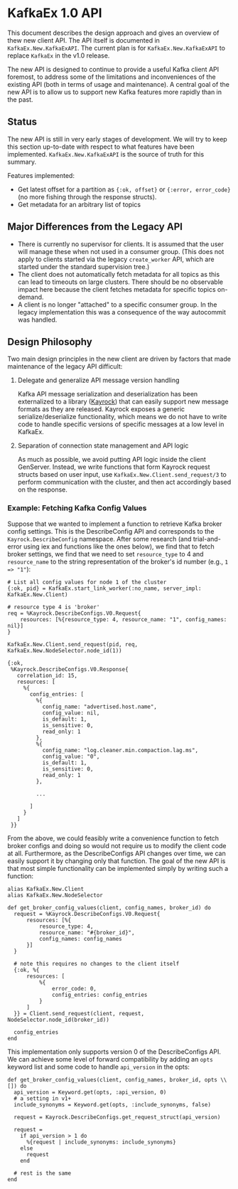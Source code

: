 # KafkaEx 1.0 API

This document describes the design approach and gives an overview of thew new
client API.  The API itself is documented in `KafkaEx.New.KafkaExAPI`.  The
current plan is for `KafkaEx.New.KafkaExAPI` to replace `KafkaEx` in the v1.0
release.

The new API is designed to continue to provide a useful Kafka client API
foremost, to address some of the limitations and inconveniences of the
existing API (both in terms of usage and maintenance).  A central goal of the
new API is to allow us to support new Kafka features more rapidly than in the
past.  

## Status

The new API is still in very early stages of development.  We will try to keep
this section up-to-date with respect to what features have been implemented.
`KafkaEx.New.KafkaExAPI` is the source of truth for this summary.

Features implemented:

*   Get latest offset for a partition as `{:ok, offset}` or `{:error, error_code}`
    (no more fishing through the response structs).
*   Get metadata for an arbitrary list of topics

## Major Differences from the Legacy API

*   There is currently no supervisor for clients.  It is assumed that the user
    will manage these when not used in a consumer group.  (This does not apply to
    clients started via the legacy `create_worker` API, which are started under the standard
    supervision tree.)
*   The client does not automatically fetch metadata for all topics as this can
    lead to timeouts on large clusters.  There should be no observable impact here
    because the client fetches metadata for specific topics on-demand.
*   A client is no longer "attached" to a specific consumer group.  In the legacy
    implementation this was a consequence of the way autocommit was handled.

## Design Philosophy

Two main design principles in the new client are driven by factors that made
maintenance of the legacy API difficult:

1.  Delegate and generalize API message version handling

    Kafka API message serialization and deserialization has been externalized to
    a library ([Kayrock](https://github.com/dantswain/kayrock)) that can easily
    support new message formats as they are released. Kayrock exposes a generic
    serialize/deserialize functionality, which means we do not have to write code
    to handle specific versions of specific messages at a low level in KafkaEx.


2.  Separation of connection state management and API logic

    As much as possible, we avoid putting API logic inside the client GenServer.
    Instead, we write functions that form Kayrock request structs based on user
    input, use `KafkaEx.New.Client.send_request/3` to perform communication with
    the cluster, and then act accordingly based on the response.

### Example: Fetching Kafka Config Values

Suppose that we wanted to implement a function to retrieve Kafka broker
config settings. This is the DescribeConfig API and corresponds to the
`Kayrock.DescribeConfig` namespace. After some research (and trial-and-error
using iex and functions like the ones below), we find that to fetch broker
settings, we find that we need to set `resource_type` to 4 and
`resource_name` to the string representation of the broker's id number (e.g.,
`1 => "1"`):

```
# List all config values for node 1 of the cluster
{:ok, pid} = KafkaEx.start_link_worker(:no_name, server_impl: KafkaEx.New.Client)

# resource type 4 is 'broker'
req = %Kayrock.DescribeConfigs.V0.Request{
    resources: [%{resource_type: 4, resource_name: "1", config_names: nil}]
}

KafkaEx.New.Client.send_request(pid, req, KafkaEx.New.NodeSelector.node_id(1))  

{:ok,
 %Kayrock.DescribeConfigs.V0.Response{
   correlation_id: 15,
   resources: [
     %{
       config_entries: [
         %{
           config_name: "advertised.host.name",
           config_value: nil,
           is_default: 1,
           is_sensitive: 0,
           read_only: 1
         },
         %{
           config_name: "log.cleaner.min.compaction.lag.ms",
           config_value: "0",
           is_default: 1,
           is_sensitive: 0,
           read_only: 1
         },

         ...

       ]
     }
   ]
 }}
```

From the above, we could feasibly write a convenience function to fetch broker
configs and doing so would not require us to modify the client code at all.
Furthermore, as the DescribeConfigs API changes over time, we can easily support
it by changing only that function.  The goal of the new API is that most simple
functionality can be implemented simply by writing such a function:

```
alias KafkaEx.New.Client
alias KafkaEx.New.NodeSelector

def get_broker_config_values(client, config_names, broker_id) do
  request = %Kayrock.DescribeConfigs.V0.Request{
      resources: [%{
          resource_type: 4,
          resource_name: "#{broker_id}",
          config_names: config_names
      }]
  }

  # note this requires no changes to the client itself
  {:ok, %{
      resources: [
          %{
              error_code: 0,
              config_entries: config_entries
          }
      ]
  }} = Client.send_request(client, request, NodeSelector.node_id(broker_id))

  config_entries
end
```

This implementation only supports version 0 of the DescribeConfigs API.  We can
achieve some level of forward compatibility by adding an `opts` keyword list
and some code to handle `api_version` in the opts:

```
def get_broker_config_values(client, config_names, broker_id, opts \\ []) do
  api_version = Keyword.get(opts, :api_version, 0)
  # a setting in v1+
  include_synonyms = Keyword.get(opts, :include_synonyms, false)

  request = Kayrock.DescribeConfigs.get_request_struct(api_version)

  request = 
    if api_version > 1 do
      %{request | include_synonyms: include_synonyms}
    else
      request
    end

  # rest is the same
end
```